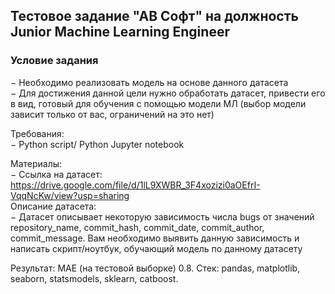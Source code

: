## Тестовое задание "АВ Софт" на должность  Junior Machine Learning Engineer

### Условие задания
− Необходимо реализовать модель на основе данного датасета  
− Для достижения данной цели нужно обработать датасет, привести его в вид, готовый для обучения с помощью модели МЛ (выбор модели зависит только от вас, ограничений на это
нет)  

Требования:  
− Python script/ Python Jupyter notebook  

Материалы:  
− Ссылка на датасет:   
https://drive.google.com/file/d/1lL9XWBR_3F4xozizi0aOEfrI-VqqNcKw/view?usp=sharing  
Описание датасета:  
− Датасет описывает некоторую зависимость числа bugs от значений repository_name, commit_hash, commit_date, commit_author, commit_message. Вам необходимо выявить данную зависимость и написать скрипт/ноутбук, обучающий модель по данному датасету  

Результат: МАЕ (на тестовой выборке) 0.8.
Стек: pandas, matplotlib, seaborn, statsmodels, sklearn, catboost.